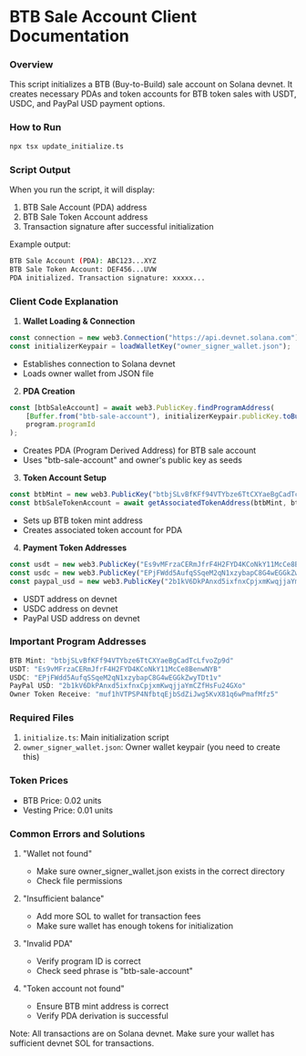 # BTB Sale Account Client Documentation

### Overview
This script initializes a BTB (Buy-to-Build) sale account on Solana devnet. It creates necessary PDAs and token accounts for BTB token sales with USDT, USDC, and PayPal USD payment options.

### How to Run
```bash
npx tsx update_initialize.ts
```

### Script Output
When you run the script, it will display:
1. BTB Sale Account (PDA) address
2. BTB Sale Token Account address
3. Transaction signature after successful initialization

Example output:
```bash
BTB Sale Account (PDA): ABC123...XYZ
BTB Sale Token Account: DEF456...UVW
PDA initialized. Transaction signature: xxxxx...
```

### Client Code Explanation
1. **Wallet Loading & Connection**
```typescript
const connection = new web3.Connection("https://api.devnet.solana.com");
const initializerKeypair = loadWalletKey("owner_signer_wallet.json");
```
- Establishes connection to Solana devnet
- Loads owner wallet from JSON file

2. **PDA Creation**
```typescript
const [btbSaleAccount] = await web3.PublicKey.findProgramAddress(
    [Buffer.from("btb-sale-account"), initializerKeypair.publicKey.toBuffer()],
    program.programId
);
```
- Creates PDA (Program Derived Address) for BTB sale account
- Uses "btb-sale-account" and owner's public key as seeds

3. **Token Account Setup**
```typescript
const btbMint = new web3.PublicKey("btbjSLvBfKFf94VTYbze6TtCXYaeBgCadTcLfvoZp9d");
const btbSaleTokenAccount = await getAssociatedTokenAddress(btbMint, btbSaleAccount, true);
```
- Sets up BTB token mint address
- Creates associated token account for PDA

4. **Payment Token Addresses**
```typescript
const usdt = new web3.PublicKey("Es9vMFrzaCERmJfrF4H2FYD4KCoNkY11McCe8BenwNYB");
const usdc = new web3.PublicKey("EPjFWdd5AufqSSqeM2qN1xzybapC8G4wEGGkZwyTDt1v");
const paypal_usd = new web3.PublicKey("2b1kV6DkPAnxd5ixfnxCpjxmKwqjjaYmCZfHsFu24GXo");
```
- USDT address on devnet
- USDC address on devnet
- PayPal USD address on devnet

### Important Program Addresses
```typescript
BTB Mint: "btbjSLvBfKFf94VTYbze6TtCXYaeBgCadTcLfvoZp9d"
USDT: "Es9vMFrzaCERmJfrF4H2FYD4KCoNkY11McCe8BenwNYB"
USDC: "EPjFWdd5AufqSSqeM2qN1xzybapC8G4wEGGkZwyTDt1v"
PayPal USD: "2b1kV6DkPAnxd5ixfnxCpjxmKwqjjaYmCZfHsFu24GXo"
Owner Token Receive: "muf1hVTPSP4NfbtqEjbSdZiJwg5KvX81q6wPmafMfz5"
```

### Required Files
1. `initialize.ts`: Main initialization script
2. `owner_signer_wallet.json`: Owner wallet keypair (you need to create this)

### Token Prices
- BTB Price: 0.02 units
- Vesting Price: 0.01 units

### Common Errors and Solutions
1. "Wallet not found"
   - Make sure owner_signer_wallet.json exists in the correct directory
   - Check file permissions

2. "Insufficient balance"
   - Add more SOL to wallet for transaction fees
   - Make sure wallet has enough tokens for initialization

3. "Invalid PDA"
   - Verify program ID is correct
   - Check seed phrase is "btb-sale-account"

4. "Token account not found"
   - Ensure BTB mint address is correct
   - Verify PDA derivation is successful

Note: All transactions are on Solana devnet. Make sure your wallet has sufficient devnet SOL for transactions.